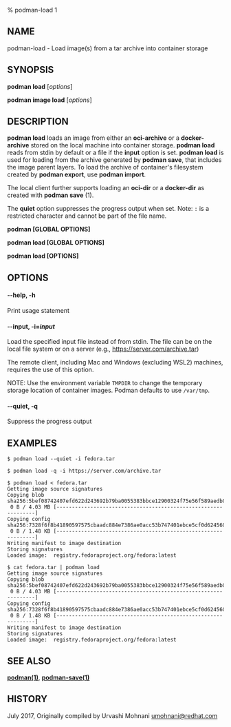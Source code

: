 % podman-load 1

## NAME

podman\-load - Load image(s) from a tar archive into container storage

## SYNOPSIS

**podman load** [*options*]

**podman image load** [*options*]

## DESCRIPTION

**podman load** loads an image from either an **oci-archive** or a **docker-archive** stored on the local machine into container storage. **podman load** reads from stdin by default or a file if the **input** option is set.
**podman load** is used for loading from the archive generated by **podman save**, that includes the image parent layers. To load the archive of container's filesystem created by **podman export**, use **podman import**.

The local client further supports loading an **oci-dir** or a **docker-dir** as created with **podman save** (1).

The **quiet** option suppresses the progress output when set.
Note: `:` is a restricted character and cannot be part of the file name.

**podman [GLOBAL OPTIONS]**

**podman load [GLOBAL OPTIONS]**

**podman load [OPTIONS]**

## OPTIONS

#### **--help**, **-h**

Print usage statement

#### **--input**, **-i**=_input_

Load the specified input file instead of from stdin. The file can be on the local file system or on a server (e.g., https://server.com/archive.tar)

The remote client, including Mac and Windows (excluding WSL2) machines, requires the use of this option.

NOTE: Use the environment variable `TMPDIR` to change the temporary storage location of container images. Podman defaults to use `/var/tmp`.

#### **--quiet**, **-q**

Suppress the progress output

## EXAMPLES

```
$ podman load --quiet -i fedora.tar
```

```
$ podman load -q -i https://server.com/archive.tar
```

```
$ podman load < fedora.tar
Getting image source signatures
Copying blob sha256:5bef08742407efd622d243692b79ba0055383bbce12900324f75e56f589aedb0
 0 B / 4.03 MB [---------------------------------------------------------------]
Copying config sha256:7328f6f8b41890597575cbaadc884e7386ae0acc53b747401ebce5cf0d624560
 0 B / 1.48 KB [---------------------------------------------------------------]
Writing manifest to image destination
Storing signatures
Loaded image:  registry.fedoraproject.org/fedora:latest
```

```
$ cat fedora.tar | podman load
Getting image source signatures
Copying blob sha256:5bef08742407efd622d243692b79ba0055383bbce12900324f75e56f589aedb0
 0 B / 4.03 MB [---------------------------------------------------------------]
Copying config sha256:7328f6f8b41890597575cbaadc884e7386ae0acc53b747401ebce5cf0d624560
 0 B / 1.48 KB [---------------------------------------------------------------]
Writing manifest to image destination
Storing signatures
Loaded image:  registry.fedoraproject.org/fedora:latest
```

## SEE ALSO

**[podman(1)](podman.1.md)**, **[podman-save(1)](podman-save.1.md)**

## HISTORY

July 2017, Originally compiled by Urvashi Mohnani <umohnani@redhat.com>

